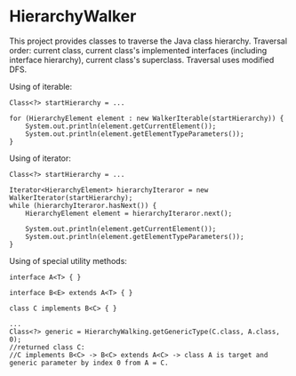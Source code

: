 # HierarchyWalker
This project provides classes to traverse the Java class hierarchy. Traversal order: current class, current class's implemented interfaces (including interface hierarchy), current class's superclass. Traversal uses modified DFS.

Using of iterable:
```
Class<?> startHierarchy = ...

for (HierarchyElement element : new WalkerIterable(startHierarchy)) {
    System.out.println(element.getCurrentElement());
    System.out.println(element.getElementTypeParameters());
}
```

Using of iterator:
```
Class<?> startHierarchy = ...

Iterator<HierarchyElement> hierarchyIteraror = new WalkerIterator(startHierarchy);
while (hierarchyIteraror.hasNext()) {
    HierarchyElement element = hierarchyIteraror.next();

    System.out.println(element.getCurrentElement());
    System.out.println(element.getElementTypeParameters());
}
```

Using of special utility methods:
```
interface A<T> { }

interface B<E> extends A<T> { }

class C implements B<C> { }

...
Class<?> generic = HierarchyWalking.getGenericType(C.class, A.class, 0);
//returned class C:
//C implements B<C> -> B<C> extends A<C> -> class A is target and generic parameter by index 0 from A = C.
```

